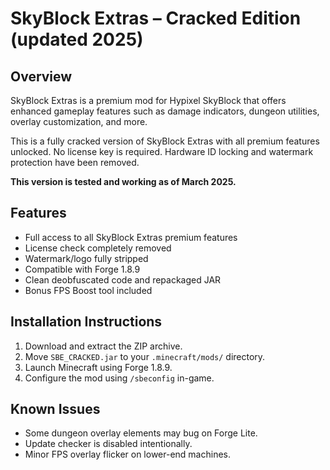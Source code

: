 # SkyBlock Extras – Cracked Edition (updated 2025)

## Overview

SkyBlock Extras is a premium mod for Hypixel SkyBlock that offers enhanced gameplay features such as damage indicators, dungeon utilities, overlay customization, and more.

This is a fully cracked version of SkyBlock Extras with all premium features unlocked. No license key is required. Hardware ID locking and watermark protection have been removed.

**This version is tested and working as of March 2025.**

## Features

- Full access to all SkyBlock Extras premium features
- License check completely removed
- Watermark/logo fully stripped
- Compatible with Forge 1.8.9
- Clean deobfuscated code and repackaged JAR
- Bonus FPS Boost tool included

## Installation Instructions

1. Download and extract the ZIP archive.
2. Move `SBE_CRACKED.jar` to your `.minecraft/mods/` directory.
4. Launch Minecraft using Forge 1.8.9.
5. Configure the mod using `/sbeconfig` in-game.

## Known Issues

- Some dungeon overlay elements may bug on Forge Lite.
- Update checker is disabled intentionally.
- Minor FPS overlay flicker on lower-end machines.
